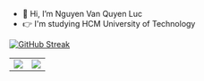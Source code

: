 - 👋 Hi, I’m Nguyen Van Quyen Luc
- :point_right: I'm studying HCM University of Technology

[![GitHub Streak](http://github-readme-streak-stats.herokuapp.com?user=quyenluc22082000&theme=dark&hide_border=true&date_format=M%20j%5B%2C%20Y%5D&fire=1BFF0C&dates=48DD24&stroke=DD7B22&ring=3CDD43&currStreakNum=F3FF5C&sideNums=F3FF5C&currStreakLabel=DDB440&sideLabels=C8DD4B)](https://git.io/streak-stats)

<table>
  <tr>
    <td valign="top"><img src="https://github-readme-stats.vercel.app/api?username=quyenluc22082000&theme=merko&show_icons=true"/></td>
    <td valign="top"><img src="https://github-readme-stats.vercel.app/api/top-langs/?username=quyenluc22082000&langs_count=5&layout=compact&theme=merko&show_icons=true&title_color=ffffff&icon_color=34abeb&text_color=daf7dc&bg_color=151515"/></td>
  </tr>
</table

<!---
quyenluc22082000/quyenluc22082000 is a ✨ special ✨ repository because its `README.md` (this file) appears on your GitHub profile.
You can click the Preview link to take a look at your changes.
--->
